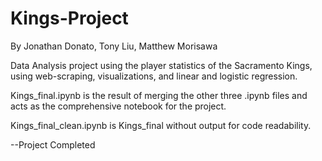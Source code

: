 # Kings-Project

By Jonathan Donato, Tony Liu, Matthew Morisawa

Data Analysis project using the player statistics of the Sacramento Kings, using web-scraping, visualizations, and linear and logistic regression.

Kings_final.ipynb is the result of merging the other three .ipynb files and acts as the comprehensive notebook for the project.

Kings_final_clean.ipynb is Kings_final without output for code readability.

--Project Completed
